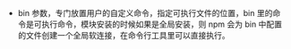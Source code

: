  * bin 参数，专门放置用户的自定义命令，指定可执行文件的位置，bin 里的命令是可执行命令，模块安装的时候如果是全局安装，则 npm 会为 bin 中配置的文件创建一个全局软连接，在命令行工具里可以直接执行。